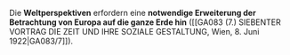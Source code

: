 
Die **Weltperspektiven** erfordern eine **notwendige Erweiterung der Betrachtung von Europa auf die ganze Erde hin** ([[GA083 (7.) SIEBENTER VORTRAG DIE ZEIT UND IHRE SOZIALE GESTALTUNG, Wien, 8. Juni 1922|GA083/7]]).
